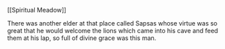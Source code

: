 [[Spiritual Meadow]]
 
There was another elder at that place called Sapsas whose virtue was so great that he would welcome the lions which came into his cave and feed them at his lap, so full of divine grace was this man. 
